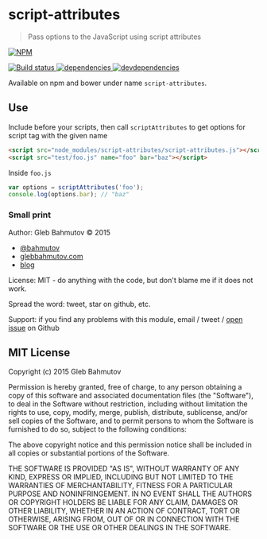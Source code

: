 # script-attributes

> Pass options to the JavaScript using script attributes

[![NPM][script-attributes-icon] ][script-attributes-url]

[![Build status][script-attributes-ci-image] ][script-attributes-ci-url]
[![dependencies][script-attributes-dependencies-image] ][script-attributes-dependencies-url]
[![devdependencies][script-attributes-devdependencies-image] ][script-attributes-devdependencies-url]

Available on npm and bower under name `script-attributes`.

## Use

Include before your scripts, then call `scriptAttributes` to get options for script tag with the given name

```html
<script src="node_modules/script-attributes/script-attributes.js"></script>
<script src="test/foo.js" name="foo" bar="baz"></script>
```

Inside `foo.js`

```js
var options = scriptAttributes('foo');
console.log(options.bar); // "baz"
```

### Small print

Author: Gleb Bahmutov &copy; 2015

* [@bahmutov](https://twitter.com/bahmutov)
* [glebbahmutov.com](http://glebbahmutov.com)
* [blog](http://bahmutov.calepin.co/)

License: MIT - do anything with the code, but don't blame me if it does not work.

Spread the word: tweet, star on github, etc.

Support: if you find any problems with this module, email / tweet /
[open issue](https://github.com/bahmutov/script-attributes/issues) on Github

## MIT License

Copyright (c) 2015 Gleb Bahmutov

Permission is hereby granted, free of charge, to any person
obtaining a copy of this software and associated documentation
files (the "Software"), to deal in the Software without
restriction, including without limitation the rights to use,
copy, modify, merge, publish, distribute, sublicense, and/or sell
copies of the Software, and to permit persons to whom the
Software is furnished to do so, subject to the following
conditions:

The above copyright notice and this permission notice shall be
included in all copies or substantial portions of the Software.

THE SOFTWARE IS PROVIDED "AS IS", WITHOUT WARRANTY OF ANY KIND,
EXPRESS OR IMPLIED, INCLUDING BUT NOT LIMITED TO THE WARRANTIES
OF MERCHANTABILITY, FITNESS FOR A PARTICULAR PURPOSE AND
NONINFRINGEMENT. IN NO EVENT SHALL THE AUTHORS OR COPYRIGHT
HOLDERS BE LIABLE FOR ANY CLAIM, DAMAGES OR OTHER LIABILITY,
WHETHER IN AN ACTION OF CONTRACT, TORT OR OTHERWISE, ARISING
FROM, OUT OF OR IN CONNECTION WITH THE SOFTWARE OR THE USE OR
OTHER DEALINGS IN THE SOFTWARE.

[script-attributes-icon]: https://nodei.co/npm/script-attributes.png?downloads=true
[script-attributes-url]: https://npmjs.org/package/script-attributes
[script-attributes-ci-image]: https://travis-ci.org/bahmutov/script-attributes.png?branch=master
[script-attributes-ci-url]: https://travis-ci.org/bahmutov/script-attributes
[script-attributes-dependencies-image]: https://david-dm.org/bahmutov/script-attributes.png
[script-attributes-dependencies-url]: https://david-dm.org/bahmutov/script-attributes
[script-attributes-devdependencies-image]: https://david-dm.org/bahmutov/script-attributes/dev-status.png
[script-attributes-devdependencies-url]: https://david-dm.org/bahmutov/script-attributes#info=devDependencies
